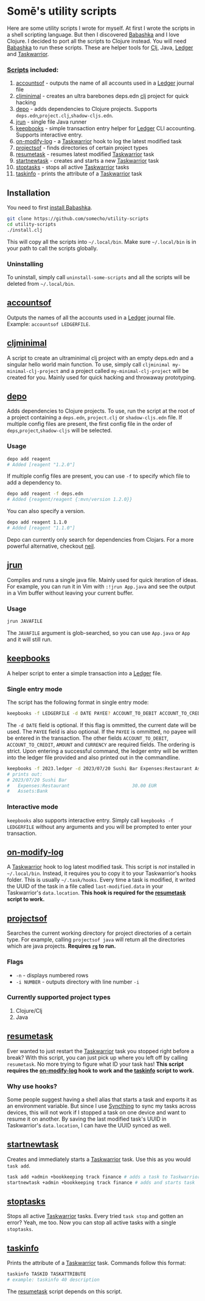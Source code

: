 # Somē's utility scripts

Here are some utility scripts I wrote for myself. At first I wrote the scripts in a shell scripting language. But then I discovered [Babashka](https://github.com/babashka/babashka) and I love Clojure. I decided to port all the scripts to Clojure instead. You will need [Babashka](https://github.com/babashka/babashka) to run these scripts. These are helper tools for [Clj](https://clojure.org/guides/deps_and_cli), Java, [Ledger](https://github.com/ledger/ledger) and [Taskwarrior](https://github.com/GothenburgBitFactory/taskwarrior).

### [Scripts](#scripts) included:
1. [accountsof](#accountsof) - outputs the name of all accounts used in a [Ledger](https://github.com/ledger/ledger) journal file
2. [cljminimal](#cljminimal) - creates an ultra barebones deps.edn [clj](https://clojure.org/guides/deps_and_cli) project for quick hacking
3. [depo](#depo) - adds dependencies to Clojure projects. Supports `deps.edn`,`project.clj`,`shadow-cljs.edn`.
4. [jrun](#jrun) - single file Java runner 
5. [keepbooks](#keepbooks) - simple transaction entry helper for [Ledger](https://github.com/ledger/ledger) CLI accounting. Supports interactive entry.
6. [on-modify-log](#on-modify-log) - a [Taskwarrior](https://github.com/GothenburgBitFactory/taskwarrior) hook to log the latest modified task
7. [projectsof](#projectsof) - finds directories of certain project types
8. [resumetask](#resumetask) - resumes latest modified [Taskwarrior](https://github.com/GothenburgBitFactory/taskwarrior) task
9. [startnewtask](#startnewtask) - creates and starts a new [Taskwarrior](https://github.com/GothenburgBitFactory/taskwarrior) task
10. [stoptasks](#stoptasks) - stops all active [Taskwarrior](https://github.com/GothenburgBitFactory/taskwarrior) tasks
11. [taskinfo](#taskinfo) - prints the attribute of a [Taskwarrior](https://github.com/GothenburgBitFactory/taskwarrior) task
 
## Installation
You need to first [install Babashka](https://github.com/babashka/babashka#quickstart). 
 ```sh
 git clone https://github.com/somecho/utility-scripts
 cd utility-scripts
 ./install.clj 
 ```
 This will copy all the scripts into `~/.local/bin`. Make sure `~/.local/bin` is in your path to call the scripts globally.
 
### Uninstalling
 To uninstall, simply call `uninstall-some-scripts` and all the scripts will be deleted from `~/.local/bin`.
 
## [accountsof](./accountsof.clj)
Outputs the names of all the accounts used in a [Ledger](https://github.com/ledger/ledger) journal file. Example: `accountsof LEDGERFILE`.

## [cljminimal](./cljminimal.clj)
A script to create an ultraminimal clj project with an empty deps.edn and a singular hello world main function. To use, simply call `cljminimal my-minimal-clj-project` and a project called `my-minimal-clj-project` will be created for you. Mainly used for quick hacking and throwaway prototyping.

## [depo](./depo.clj)
Adds dependencies to Clojure projects. To use, run the script at the root of a project containing a `deps.edn`, `project.clj` or `shadow-cljs.edn` file. If multiple config files are present, the first config file in the order of `deps`,`project`,`shadow-cljs` will be selected. 
### Usage
```sh
depo add reagent
# Added [reagent "1.2.0"]
```
If multiple config files are present, you can use `-f` to specify which file to add a dependency to.
```sh
depo add reagent -f deps.edn
# Added {reagent/reagent {:mvn/version 1.2.0}}
```
You can also specify a version.
```sh
depo add reagent 1.1.0
# Added [reagent "1.1.0"]
```
Depo can currently only search for dependencies from Clojars. For a more powerful alternative, checkout [neil](https://github.com/babashka/neil).

## [jrun](./jrun.clj)
Compiles and runs a single java file. Mainly used for quick iteration of ideas. For example, you can run it in Vim with `:!jrun App.java` and see the output in a Vim buffer without leaving your current buffer.
### Usage
```sh
jrun JAVAFILE
```
The `JAVAFILE` argument is glob-searched, so you can use `App.java` or `App` and it will still run.

## [keepbooks](./keepbooks.clj)
A helper script to enter a simple transaction into a [Ledger](https://github.com/ledger/ledger) file. 

### Single entry mode
The script has the following format in single entry mode:
```sh
keepbooks -f LEDGERFILE -d DATE PAYEE? ACCOUNT_TO_DEBIT ACCOUNT_TO_CREDIT AMOUNT CURRENCY
```
The `-d DATE` field is optional. If this flag is ommitted, the current date will be used. The `PAYEE` field is also optional. If the `PAYEE` is ommitted, no payee will be entered in the transaction. The other fields `ACCOUNT_TO_DEBIT`, `ACCOUNT_TO_CREDIT`, `AMOUNT` and `CURRENCY` are required fields. The ordering is strict. Upon entering a successful command, the ledger entry will be written into the ledger file provided and also printed out in the commandline.
```sh
keepbooks -f 2023.ledger -d 2023/07/20 Sushi Bar Expenses:Restaurant Assets:Bank 30.00 EUR
# prints out:
# 2023/07/20 Sushi Bar
#   Expenses:Restaurant                       30.00 EUR
#   Assets:Bank
```

### Interactive mode
`keepbooks` also supports interactive entry. Simply call `keepbooks -f LEDGERFILE` without any arguments and you will be prompted to enter your transaction.

## [on-modify-log](./on-modify-log.clj)
A [Taskwarrior](https://github.com/GothenburgBitFactory/taskwarrior) hook to log latest modified task. This script is _not_ installed in `~/.local/bin`. Instead, it requires you to copy it to your Taskwarrior's hooks folder. This is usually `~/.task/hooks`. Every time a task is modified, it writed the UUID of the task in a file called `last-modified.data` in your Taskwarrior's `data.location`. **This hook is required for the [resumetask](#resumetask) script to work.**

## [projectsof](./projectsof.clj)
Searches the current working directory for project directories of a certain type. For example, calling `projectsof java` will return all the directories which are java projects. **Requires [`rg`](https://github.com/BurntSushi/ripgrep) to run.**

### Flags
- `-n` - displays numbered rows
- `-i NUMBER` - outputs directory with line number `-i`

### Currently supported project types
1. Clojure/Clj
2. Java

## [resumetask](./resumetask.clj)
Ever wanted to just restart the [Taskwarrior](https://github.com/GothenburgBitFactory/taskwarrior) task you stopped right before a break? With this script, you can just pick up where you left off by calling `resumetask`. No more trying to figure what ID your task has! **This script requires the [on-modify-log](#on-modify-log) hook to work and the [taskinfo](#taskinfo) script to work.**

### Why use hooks?
Some people suggest having a shell alias that starts a task and exports it as an environment variable. But since I use [Syncthing](https://github.com/syncthing/syncthing) to sync my tasks across devices, this will not work if I stopped a task on one device and want to resume it on another. By saving the last modified task's UUID in Taskwarrior's `data.location`, I can have the UUID synced as well.

## [startnewtask](./startnewtask.clj)
Creates and immediately starts a [Taskwarrior](https://github.com/GothenburgBitFactory/taskwarrior) task. Use this as you would `task add`.
```sh
task add +admin +bookkeeping track finance # adds a task to Taskwarrior
startnewtask +admin +bookkeeping track finance # adds and starts task
```
## [stoptasks](./stoptasks.clj)
Stops all active [Taskwarrior](https://github.com/GothenburgBitFactory/taskwarrior) tasks. Every tried `task stop` and gotten an error? Yeah, me too. Now you can stop all active tasks with a single `stoptasks`.
## [taskinfo](./taskinfo.clj)
Prints the attribute of a [Taskwarrior](https://github.com/GothenburgBitFactory/taskwarrior) task. Commands follow this format:
```sh
taskinfo TASKID TASKATTRIBUTE
# example: taskinfo 40 description
```
The [resumetask](#resumetask) script depends on this script.

